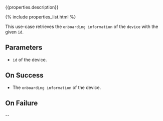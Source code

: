 {{properties.description}}

{% include properties_list.html %}

This use-case retrieves the `onboarding information` of the `device` with the given `id`. 

## Parameters

- `id` of the device.

## On Success 

- The `onboarding information` of the device.

## On Failure

-- 
